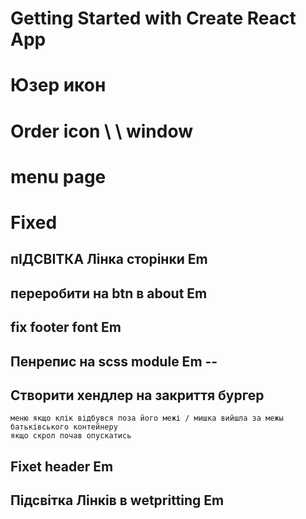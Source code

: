 # Getting Started with Create React App

# Юзер икон
# Order icon \ \ window
# menu page

# Fixed
## пІДСВІТКА Лінка сторінки  Em
## переробити на btn в about Em
## fix footer font Em
## Пенрепис на scss module Em -- 
## Створити хендлер на закриття бургер 
    меню якщо клік відбувся поза його межі / мишка вийшла за межы батьківського контейнеру 
    якщо скрол почав опускатись 

## Fixet header Em
## Підсвітка Лінків в wetpritting Em
